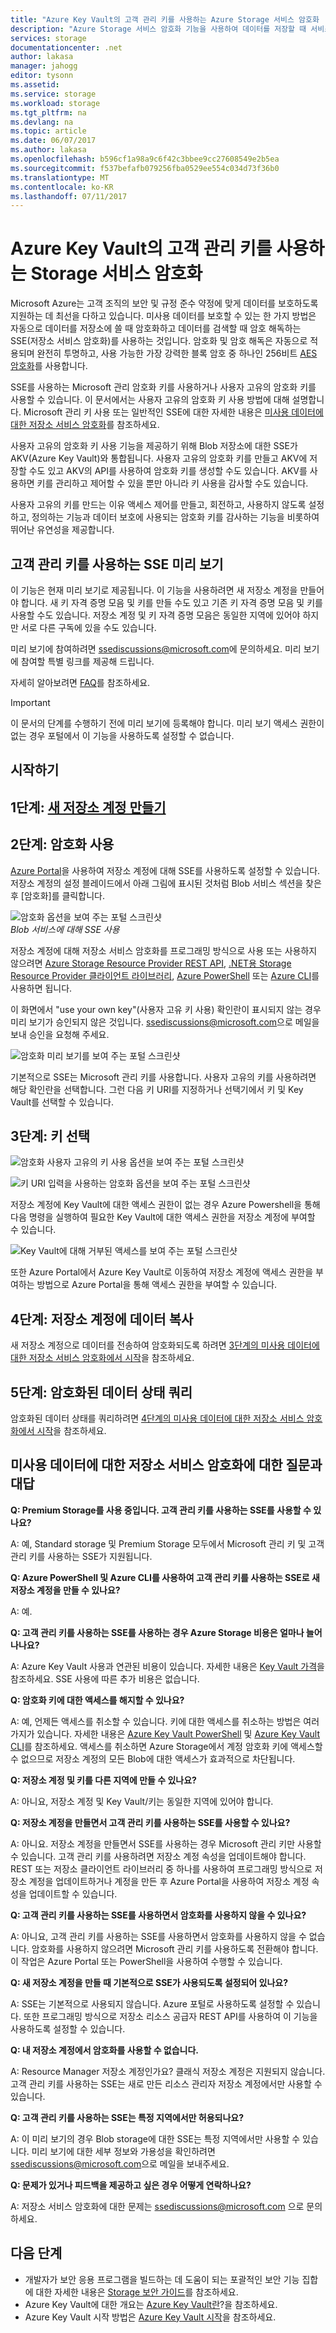 ```yaml
---
title: "Azure Key Vault의 고객 관리 키를 사용하는 Azure Storage 서비스 암호화 | Microsoft Docs"
description: "Azure Storage 서비스 암호화 기능을 사용하여 데이터를 저장할 때 서비스 쪽에서 Azure Blob Storage를 암호화하고 고객 관리 키를 사용하여 데이터를 검색할 때 암호 해독합니다."
services: storage
documentationcenter: .net
author: lakasa
manager: jahogg
editor: tysonn
ms.assetid: 
ms.service: storage
ms.workload: storage
ms.tgt_pltfrm: na
ms.devlang: na
ms.topic: article
ms.date: 06/07/2017
ms.author: lakasa
ms.openlocfilehash: b596cf1a98a9c6f42c3bbee9cc27608549e2b5ea
ms.sourcegitcommit: f537befafb079256fba0529ee554c034d73f36b0
ms.translationtype: MT
ms.contentlocale: ko-KR
ms.lasthandoff: 07/11/2017
---
```

# <a name="storage-service-encryption-using-customer-managed-keys-in-azure-key-vault"></a>Azure Key Vault의 고객 관리 키를 사용하는 Storage 서비스 암호화

Microsoft Azure는 고객 조직의 보안 및 규정 준수 약정에 맞게 데이터를 보호하도록 지원하는 데 최선을 다하고 있습니다.  미사용 데이터를 보호할 수 있는 한 가지 방법은 자동으로 데이터를 저장소에 쓸 때 암호화하고 데이터를 검색할 때 암호 해독하는 SSE(저장소 서비스 암호화)를 사용하는 것입니다. 암호화 및 암호 해독은 자동으로 적용되며 완전히 투명하고, 사용 가능한 가장 강력한 블록 암호 중 하나인 256비트 [AES 암호화](https://en.wikipedia.org/wiki/Advanced_Encryption_Standard)를 사용합니다.

SSE를 사용하는 Microsoft 관리 암호화 키를 사용하거나 사용자 고유의 암호화 키를 사용할 수 있습니다. 이 문서에서는 사용자 고유의 암호화 키 사용 방법에 대해 설명합니다. Microsoft 관리 키 사용 또는 일반적인 SSE에 대한 자세한 내용은 [미사용 데이터에 대한 저장소 서비스 암호화](storage-service-encryption.md)를 참조하세요.

사용자 고유의 암호화 키 사용 기능을 제공하기 위해 Blob 저장소에 대한 SSE가 AKV(Azure Key Vault)와 통합됩니다. 사용자 고유의 암호화 키를 만들고 AKV에 저장할 수도 있고 AKV의 API를 사용하여 암호화 키를 생성할 수도 있습니다. AKV를 사용하면 키를 관리하고 제어할 수 있을 뿐만 아니라 키 사용을 감사할 수도 있습니다. 

사용자 고유의 키를 만드는 이유 액세스 제어를 만들고, 회전하고, 사용하지 않도록 설정하고, 정의하는 기능과 데이터 보호에 사용되는 암호화 키를 감사하는 기능을 비롯하여 뛰어난 유연성을 제공합니다.

## <a name="sse-with-customer-managed-keys-preview"></a>고객 관리 키를 사용하는 SSE 미리 보기

이 기능은 현재 미리 보기로 제공됩니다. 이 기능을 사용하려면 새 저장소 계정을 만들어야 합니다. 새 키 자격 증명 모음 및 키를 만들 수도 있고 기존 키 자격 증명 모음 및 키를 사용할 수도 있습니다. 저장소 계정 및 키 자격 증명 모음은 동일한 지역에 있어야 하지만 서로 다른 구독에 있을 수도 있습니다.

미리 보기에 참여하려면 [ssediscussions@microsoft.com](mailto:ssediscussions@microsoft.com)에 문의하세요. 미리 보기에 참여할 특별 링크를 제공해 드립니다.

자세히 알아보려면 [FAQ](#frequently-asked-questions-about-storage-service-encryption-for-data-at-rest)를 참조하세요.

> [!IMPORTANT]
> 이 문서의 단계를 수행하기 전에 미리 보기에 등록해야 합니다. 미리 보기 액세스 권한이 없는 경우 포털에서 이 기능을 사용하도록 설정할 수 없습니다.

## <a name="getting-started"></a>시작하기
## <a name="step-1-create-a-new-storage-accountstorage-create-storage-accountmd"></a>1단계: [새 저장소 계정 만들기](storage-create-storage-account.md)

## <a name="step-2-enable-encryption"></a>2단계: 암호화 사용
[Azure Portal](https://portal.azure.com)을 사용하여 저장소 계정에 대해 SSE를 사용하도록 설정할 수 있습니다. 저장소 계정의 설정 블레이드에서 아래 그림에 표시된 것처럼 Blob 서비스 섹션을 찾은 후 [암호화]를 클릭합니다.

![암호화 옵션을 보여 주는 포털 스크린샷](./media/storage-service-encryption/image1.png)
<br/>*Blob 서비스에 대해 SSE 사용*

저장소 계정에 대해 저장소 서비스 암호화를 프로그래밍 방식으로 사용 또는 사용하지 않으려면 [Azure Storage Resource Provider REST API](https://docs.microsoft.com/en-us/rest/api/storagerp/?redirectedfrom=MSDN), [.NET용 Storage Resource Provider 클라이언트 라이브러리](https://docs.microsoft.com/en-us/dotnet/api/?redirectedfrom=MSDN), [Azure PowerShell](https://docs.microsoft.com/en-us/powershell/azure/overview?view=azurermps-4.0.0) 또는 [Azure CLI](https://docs.microsoft.com/en-us/azure/storage/storage-azure-cli)를 사용하면 됩니다.

이 화면에서 "use your own key"(사용자 고유 키 사용) 확인란이 표시되지 않는 경우 미리 보기가 승인되지 않은 것입니다. [ssediscussions@microsoft.com](mailto:ssediscussions@microsoft.com)으로 메일을 보내 승인을 요청해 주세요.

![암호화 미리 보기를 보여 주는 포털 스크린샷](./media/storage-service-encryption-customer-managed-keys/ssecmk1.png)

기본적으로 SSE는 Microsoft 관리 키를 사용합니다. 사용자 고유의 키를 사용하려면 해당 확인란을 선택합니다. 그런 다음 키 URI를 지정하거나 선택기에서 키 및 Key Vault를 선택할 수 있습니다.

## <a name="step-3-select-your-key"></a>3단계: 키 선택

![암호화 사용자 고유의 키 사용 옵션을 보여 주는 포털 스크린샷](./media/storage-service-encryption-customer-managed-keys/ssecmk2.png)

![키 URI 입력을 사용하는 암호화 옵션을 보여 주는 포털 스크린샷](./media/storage-service-encryption-customer-managed-keys/ssecmk3.png)

저장소 계정에 Key Vault에 대한 액세스 권한이 없는 경우 Azure Powershell을 통해 다음 명령을 실행하여 필요한 Key Vault에 대한 액세스 권한을 저장소 계정에 부여할 수 있습니다.

![Key Vault에 대해 거부된 액세스를 보여 주는 포털 스크린샷](./media/storage-service-encryption-customer-managed-keys/ssecmk4.png)

또한 Azure Portal에서 Azure Key Vault로 이동하여 저장소 계정에 액세스 권한을 부여하는 방법으로 Azure Portal을 통해 액세스 권한을 부여할 수 있습니다.

## <a name="step-4-copy-data-to-storage-account"></a>4단계: 저장소 계정에 데이터 복사
새 저장소 계정으로 데이터를 전송하여 암호화되도록 하려면 [3단계의 미사용 데이터에 대한 저장소 서비스 암호화에서 시작](https://docs.microsoft.com/en-us/azure/storage/storage-service-encryption#step-3-copy-data-to-storage-account)을 참조하세요.

## <a name="step-5-query-the-status-of-the-encrypted-data"></a>5단계: 암호화된 데이터 상태 쿼리
암호화된 데이터 상태를 쿼리하려면 [4단계의 미사용 데이터에 대한 저장소 서비스 암호화에서 시작](https://docs.microsoft.com/en-us/azure/storage/storage-service-encryption#step-4-query-the-status-of-the-encrypted-data)을 참조하세요.

## <a name="frequently-asked-questions-about-storage-service-encryption-for-data-at-rest"></a>미사용 데이터에 대한 저장소 서비스 암호화에 대한 질문과 대답
**Q: Premium Storage를 사용 중입니다. 고객 관리 키를 사용하는 SSE를 사용할 수 있나요?**

A: 예, Standard storage 및 Premium Storage 모두에서 Microsoft 관리 키 및 고객 관리 키를 사용하는 SSE가 지원됩니다. 

**Q: Azure PowerShell 및 Azure CLI를 사용하여 고객 관리 키를 사용하는 SSE로 새 저장소 계정을 만들 수 있나요?**

A: 예.

**Q: 고객 관리 키를 사용하는 SSE를 사용하는 경우 Azure Storage 비용은 얼마나 늘어나나요?**

A: Azure Key Vault 사용과 연관된 비용이 있습니다. 자세한 내용은 [Key Vault 가격](https://azure.microsoft.com/en-us/pricing/details/key-vault/)을 참조하세요. SSE 사용에 따른 추가 비용은 없습니다.

**Q: 암호화 키에 대한 액세스를 해지할 수 있나요?**

A: 예, 언제든 액세스를 취소할 수 있습니다. 키에 대한 액세스를 취소하는 방법은 여러 가지가 있습니다. 자세한 내용은 [Azure Key Vault PowerShell](https://docs.microsoft.com/en-us/powershell/module/azurerm.keyvault/?view=azurermps-4.0.0) 및 [Azure Key Vault CLI](https://docs.microsoft.com/en-us/cli/azure/keyvault)를 참조하세요. 액세스를 취소하면 Azure Storage에서 계정 암호화 키에 액세스할 수 없으므로 저장소 계정의 모든 Blob에 대한 액세스가 효과적으로 차단됩니다.

**Q: 저장소 계정 및 키를 다른 지역에 만들 수 있나요?**

A: 아니요, 저장소 계정 및 Key Vault/키는 동일한 지역에 있어야 합니다. 

**Q: 저장소 계정을 만들면서 고객 관리 키를 사용하는 SSE를 사용할 수 있나요?**

A: 아니요. 저장소 계정을 만들면서 SSE를 사용하는 경우 Microsoft 관리 키만 사용할 수 있습니다. 고객 관리 키를 사용하려면 저장소 계정 속성을 업데이트해야 합니다. REST 또는 저장소 클라이언트 라이브러리 중 하나를 사용하여 프로그래밍 방식으로 저장소 계정을 업데이트하거나 계정을 만든 후 Azure Portal을 사용하여 저장소 계정 속성을 업데이트할 수 있습니다.

**Q: 고객 관리 키를 사용하는 SSE를 사용하면서 암호화를 사용하지 않을 수 있나요?**

A: 아니요, 고객 관리 키를 사용하는 SSE를 사용하면서 암호화를 사용하지 않을 수 없습니다. 암호화를 사용하지 않으려면 Microsoft 관리 키를 사용하도록 전환해야 합니다. 이 작업은 Azure Portal 또는 PowerShell을 사용하여 수행할 수 있습니다.

**Q: 새 저장소 계정을 만들 때 기본적으로 SSE가 사용되도록 설정되어 있나요?**

A: SSE는 기본적으로 사용되지 않습니다. Azure 포털로 사용하도록 설정할 수 있습니다. 또한 프로그래밍 방식으로 저장소 리소스 공급자 REST API를 사용하여 이 기능을 사용하도록 설정할 수 있습니다. 

**Q: 내 저장소 계정에서 암호화를 사용할 수 없습니다.**

A: Resource Manager 저장소 계정인가요? 클래식 저장소 계정은 지원되지 않습니다. 고객 관리 키를 사용하는 SSE는 새로 만든 리소스 관리자 저장소 계정에서만 사용할 수 있습니다.

**Q: 고객 관리 키를 사용하는 SSE는 특정 지역에서만 허용되나요?**

A: 이 미리 보기의 경우 Blob storage에 대한 SSE는 특정 지역에서만 사용할 수 있습니다. 미리 보기에 대한 세부 정보와 가용성을 확인하려면 [ssediscussions@microsoft.com](mailto:ssediscussions@microsoft.com)으로 메일을 보내주세요. 

**Q: 문제가 있거나 피드백을 제공하고 싶은 경우 어떻게 연락하나요?**

A: 저장소 서비스 암호화에 대한 문제는 [ssediscussions@microsoft.com](mailto:ssediscussions@microsoft.com) 으로 문의하세요. 

## <a name="next-steps"></a>다음 단계

*   개발자가 보안 응용 프로그램을 빌드하는 데 도움이 되는 포괄적인 보안 기능 집합에 대한 자세한 내용은 [Storage 보안 가이드](https://docs.microsoft.com/en-us/azure/storage/storage-security-guide)를 참조하세요.
*   Azure Key Vault에 대한 개요는 [Azure Key Vault란](https://docs.microsoft.com/en-us/azure/key-vault/key-vault-whatis)?을 참조하세요.
*   Azure Key Vault 시작 방법은 [Azure Key Vault 시작](../key-vault/key-vault-get-started.md)을 참조하세요.
